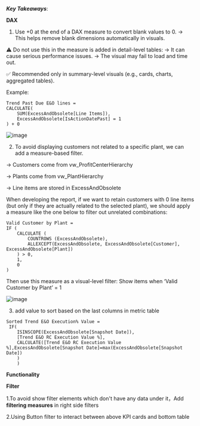 ***Key Takeaways***:

**DAX** 

1. Use +0 at the end of a DAX measure to convert blank values to 0.
→ This helps remove blank dimensions automatically in visuals.

⚠️ Do not use this in the measure is added in detail-level tables:
→ It can cause serious performance issues.
→ The visual may fail to load and time out.

✅ Recommended only in summary-level visuals (e.g., cards, charts, aggregated tables).

Example:
```
Trend Past Due E&O lines = 
CALCULATE(
    SUM(ExcessAndObsolete[Line Items]),
    ExcessAndObsolete[IsActionDatePast] = 1
) + 0
```
![image](https://github.com/user-attachments/assets/2b623ef3-497d-45b4-ac86-72903eaccb9c)

2. To avoid displaying customers not related to a specific plant, we can add a measure-based filter.

→ Customers come from vw_ProfitCenterHierarchy

→ Plants come from vw_PlantHierarchy

→ Line items are stored in ExcessAndObsolete

When developing the report, if we want to retain customers with 0 line items (but only if they are actually related to the selected plant), we should apply a measure like the one below to filter out unrelated combinations:

```
Valid Customer by Plant =
IF (
    CALCULATE (
        COUNTROWS (ExcessAndObsolete),
        ALLEXCEPT(ExcessAndObsolete, ExcessAndObsolete[Customer], ExcessAndObsolete[Plant])
    ) > 0,
    1,
    0
)
```
Then use this measure as a visual-level filter:
Show items when ‘Valid Customer by Plant’ = 1
   

![image](https://github.com/user-attachments/assets/8fe1e9b1-ea67-4afe-b401-124acfb53d4c)

3. add value to sort based on the last columns in metric table
```
Sorted Trend E&O Execution% Value = 
 IF(
    ISINSCOPE(ExcessAndObsolete[Snapshot Date]),
    [Trend E&O RC Execution Value %],
    CALCULATE([Trend E&O RC Execution Value %],ExcessAndObsolete[Snapshot Date]=max(ExcessAndObsolete[Snapshot Date])
    )
    )
```
**Functionality**

**Filter**

1.To avoid show filter elements which don't have any data under it，Add **filtering measures** in right side filters

2.Using Button filter to interact between above KPI cards and bottom table
